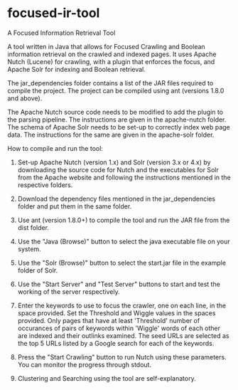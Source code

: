 focused-ir-tool
===============

A Focused Information Retrieval Tool

A tool written in Java that allows for Focused Crawling and Boolean information retrieval on the crawled and indexed pages. It uses Apache Nutch (Lucene) for crawling, with a plugin that enforces the focus, and Apache Solr for indexing and Boolean retrieval.

The jar_dependencies folder contains a list of the JAR files required to compile the project. The project can be compiled using ant (versions 1.8.0 and above).

The Apache Nutch source code needs to be modified to add the plugin to the parsing pipeline. The instructions are given in the apache-nutch folder.
The schema of Apache Solr needs to be set-up to correctly index web page data. The instructions for the same are given in the apache-solr folder.

How to compile and run the tool:

1. Set-up Apache Nutch (version 1.x) and Solr (version 3.x or 4.x) by downloading the source code for Nutch and the executables for Solr from the Apache website and following the instructions mentioned in the respective folders.

2. Download the dependency files mentioned in the jar_dependencies folder and put them in the same folder.

3. Use ant (version 1.8.0+) to compile the tool and run the JAR file from the dist folder.

4. Use the "Java (Browse)" button to select the java executable file on your system.

5. Use the "Solr (Browse)" button to select the start.jar file in the example folder of Solr.

6. Use the "Start Server" and "Test Server" buttons to start and test the working of the server respectively.

7. Enter the keywords to use to focus the crawler, one on each line, in the space provided. Set the Threshold and Wiggle values in the spaces provided. Only pages that have at least 'Threshold' number of occurances of pairs of keywords within 'Wiggle' words of each other are indexed and their outlinks examined. The seed URLs are selected as the top 5 URLs listed by a Google search for each of the keywords.

8. Press the "Start Crawling" button to run Nutch using these parameters. You can monitor the progress through stdout.

9. Clustering and Searching using the tool are self-explanatory.
